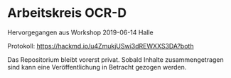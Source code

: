 # Arbeitskreis OCR-D

Hervorgegangen aus Workshop 2019-06-14 Halle

Protokoll: https://hackmd.io/u4ZmukjUSwi3dREWXXS3DA?both

Das Repositorium bleibt vorerst privat. Sobald Inhalte zusammengetragen sind kann eine Veröffentlichung in Betracht gezogen werden.
